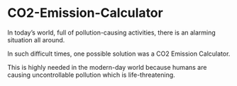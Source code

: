 # CO2-Emission-Calculator

In today’s world, full of pollution-causing activities, there is an alarming situation all around.


 In such difficult times, one possible solution was a CO2 Emission Calculator.
 
 
This is highly needed in the modern-day world because humans are causing uncontrollable pollution which is life-threatening.
